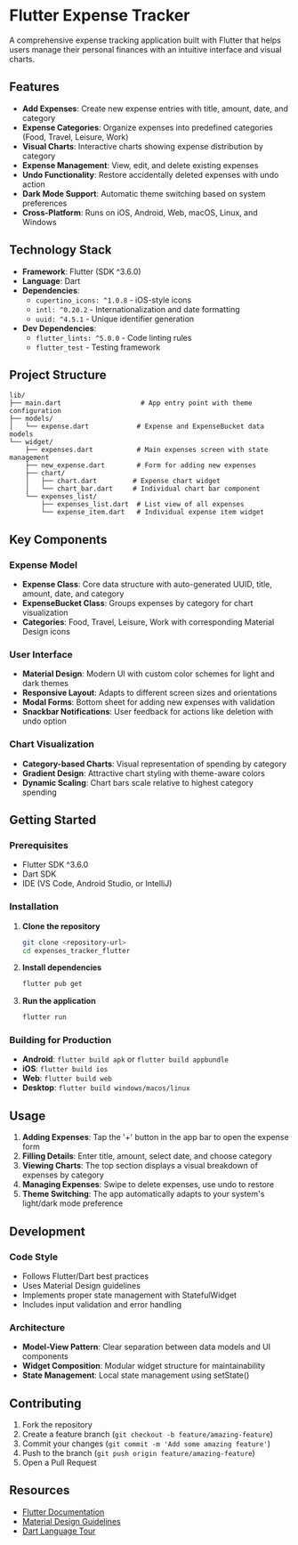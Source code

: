 # Flutter Expense Tracker

A comprehensive expense tracking application built with Flutter that helps users manage their personal finances with an intuitive interface and visual charts.

## Features

- **Add Expenses**: Create new expense entries with title, amount, date, and category
- **Expense Categories**: Organize expenses into predefined categories (Food, Travel, Leisure, Work)
- **Visual Charts**: Interactive charts showing expense distribution by category
- **Expense Management**: View, edit, and delete existing expenses
- **Undo Functionality**: Restore accidentally deleted expenses with undo action
- **Dark Mode Support**: Automatic theme switching based on system preferences
- **Cross-Platform**: Runs on iOS, Android, Web, macOS, Linux, and Windows

## Technology Stack

- **Framework**: Flutter (SDK ^3.6.0)
- **Language**: Dart
- **Dependencies**:
  - `cupertino_icons: ^1.0.8` - iOS-style icons
  - `intl: ^0.20.2` - Internationalization and date formatting
  - `uuid: ^4.5.1` - Unique identifier generation
- **Dev Dependencies**:
  - `flutter_lints: ^5.0.0` - Code linting rules
  - `flutter_test` - Testing framework

## Project Structure

```
lib/
├── main.dart                    # App entry point with theme configuration
├── models/
│   └── expense.dart            # Expense and ExpenseBucket data models
└── widget/
    ├── expenses.dart           # Main expenses screen with state management
    ├── new_expense.dart        # Form for adding new expenses
    ├── chart/
    │   ├── chart.dart         # Expense chart widget
    │   └── chart_bar.dart     # Individual chart bar component
    └── expenses_list/
        ├── expenses_list.dart  # List view of all expenses
        └── expense_item.dart   # Individual expense item widget
```

## Key Components

### Expense Model
- **Expense Class**: Core data structure with auto-generated UUID, title, amount, date, and category
- **ExpenseBucket Class**: Groups expenses by category for chart visualization
- **Categories**: Food, Travel, Leisure, Work with corresponding Material Design icons

### User Interface
- **Material Design**: Modern UI with custom color schemes for light and dark themes
- **Responsive Layout**: Adapts to different screen sizes and orientations
- **Modal Forms**: Bottom sheet for adding new expenses with validation
- **Snackbar Notifications**: User feedback for actions like deletion with undo option

### Chart Visualization
- **Category-based Charts**: Visual representation of spending by category
- **Gradient Design**: Attractive chart styling with theme-aware colors
- **Dynamic Scaling**: Chart bars scale relative to highest category spending

## Getting Started

### Prerequisites
- Flutter SDK ^3.6.0
- Dart SDK
- IDE (VS Code, Android Studio, or IntelliJ)

### Installation

1. **Clone the repository**
   ```bash
   git clone <repository-url>
   cd expenses_tracker_flutter
   ```

2. **Install dependencies**
   ```bash
   flutter pub get
   ```

3. **Run the application**
   ```bash
   flutter run
   ```

### Building for Production

- **Android**: `flutter build apk` or `flutter build appbundle`
- **iOS**: `flutter build ios`
- **Web**: `flutter build web`
- **Desktop**: `flutter build windows/macos/linux`

## Usage

1. **Adding Expenses**: Tap the '+' button in the app bar to open the expense form
2. **Filling Details**: Enter title, amount, select date, and choose category
3. **Viewing Charts**: The top section displays a visual breakdown of expenses by category
4. **Managing Expenses**: Swipe to delete expenses, use undo to restore
5. **Theme Switching**: The app automatically adapts to your system's light/dark mode preference

## Development

### Code Style
- Follows Flutter/Dart best practices
- Uses Material Design guidelines
- Implements proper state management with StatefulWidget
- Includes input validation and error handling

### Architecture
- **Model-View Pattern**: Clear separation between data models and UI components
- **Widget Composition**: Modular widget structure for maintainability
- **State Management**: Local state management using setState()

## Contributing

1. Fork the repository
2. Create a feature branch (`git checkout -b feature/amazing-feature`)
3. Commit your changes (`git commit -m 'Add some amazing feature'`)
4. Push to the branch (`git push origin feature/amazing-feature`)
5. Open a Pull Request

## Resources

- [Flutter Documentation](https://docs.flutter.dev/)
- [Material Design Guidelines](https://material.io/design)
- [Dart Language Tour](https://dart.dev/guides/language/language-tour)
